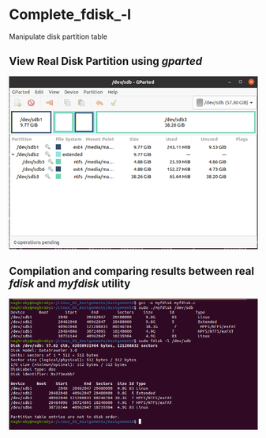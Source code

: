 # Complete_fdisk_-l
Manipulate disk partition table

## View Real Disk Partition using _gparted_

![](/2.png "View Real Disk Partition")

## Compilation and comparing results between real _fdisk_ and _myfdisk_ utility

![](/1.png "comparing results")
